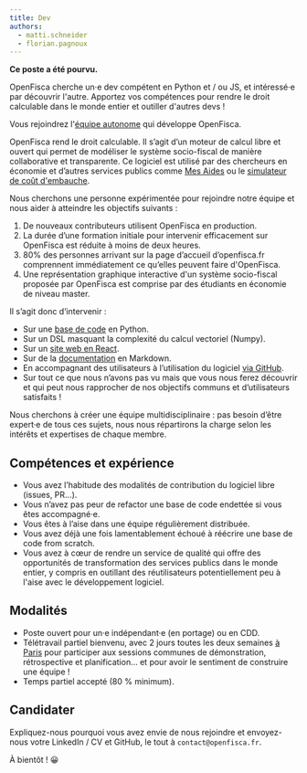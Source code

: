 ```yaml
---
title: Dev
authors:
  - matti.schneider
  - florian.pagnoux
---
```


**Ce poste a été pourvu.**

<!--more-->

OpenFisca cherche un·e dev compétent en Python et / ou JS, et intéressé·e par découvrir l'autre. Apportez vos compétences pour rendre le droit calculable dans le monde entier et outiller d'autres devs !

Vous rejoindrez l'[équipe autonome](https://beta.gouv.fr/2016/11/28/equipes-autonomes) qui développe OpenFisca.

OpenFisca rend le droit calculable. Il s’agit d’un moteur de calcul libre et ouvert qui permet de modéliser le système socio-fiscal de manière collaborative et transparente. Ce logiciel est utilisé par des chercheurs en économie et d’autres services publics comme [Mes Aides](/startup/mes-aides) ou le [simulateur de coût d'embauche](/startup/embauche).

Nous cherchons une personne expérimentée pour rejoindre notre équipe et nous aider à atteindre les objectifs suivants :

1. De nouveaux contributeurs utilisent OpenFisca en production.
2. La durée d’une formation initiale pour intervenir efficacement sur OpenFisca est réduite à moins de deux heures.
3. 80% des personnes arrivant sur la page d’accueil d’openfisca.fr comprennent immédiatement ce qu’elles peuvent faire d'OpenFisca.
4. Une représentation graphique interactive d'un système socio-fiscal proposée par OpenFisca est comprise par des étudiants en économie de niveau master.

Il s’agit donc d’intervenir :

- Sur une [base de code](https://github.com/openfisca/openfisca-core) en Python.
- Sur un DSL masquant la complexité du calcul vectoriel (Numpy).
- Sur un [site web en React](https://github.com/openfisca/legislation-explorer).
- Sur de la [documentation](https://github.com/openfisca/openfisca-doc) en Markdown.
- En accompagnant des utilisateurs à l’utilisation du logiciel [via GitHub](https://github.com/openfisca/openfisca-france/issues).
- Sur tout ce que nous n’avons pas vu mais que vous nous ferez découvrir et qui peut nous rapprocher de nos objectifs communs et d’utilisateurs satisfaits !

Nous cherchons à créer une équipe multidisciplinaire : pas besoin d’être expert·e de tous ces sujets, nous nous répartirons la charge selon les intérêts et expertises de chaque membre.


## Compétences et expérience

- Vous avez l’habitude des modalités de contribution du logiciel libre (issues, PR…).
- Vous n’avez pas peur de refactor une base de code endettée si vous êtes accompagné·e.
- Vous êtes à l’aise dans une équipe régulièrement distribuée.
- Vous avez déjà une fois lamentablement échoué à réécrire une base de code from scratch.
- Vous avez à cœur de rendre un service de qualité qui offre des opportunités de transformation des services publics dans le monde entier, y compris en outillant des réutilisateurs potentiellement peu à l'aise avec le développement logiciel.


## Modalités

- Poste ouvert pour un·e indépendant·e (en portage) ou en CDD.
- Télétravail partiel bienvenu, avec 2 jours toutes les deux semaines [à Paris](https://github.com/sgmap/beta.gouv.fr/wiki/Locaux) pour participer aux sessions communes de démonstration, rétrospective et planification… et pour avoir le sentiment de construire une équipe !
- Temps partiel accepté (80 % minimum).

## Candidater

Expliquez-nous pourquoi vous avez envie de nous rejoindre et envoyez-nous votre LinkedIn / CV et GitHub, le tout à `contact@openfisca.fr`.

À bientôt ! 😀
